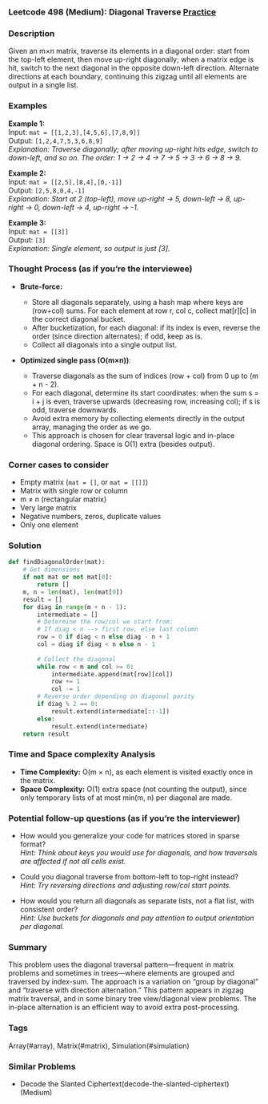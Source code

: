 ### Leetcode 498 (Medium): Diagonal Traverse [Practice](https://leetcode.com/problems/diagonal-traverse)

### Description  
Given an m×n matrix, traverse its elements in a diagonal order: start from the top-left element, then move up-right diagonally; when a matrix edge is hit, switch to the next diagonal in the opposite down-left direction. Alternate directions at each boundary, continuing this zigzag until all elements are output in a single list.

### Examples  

**Example 1:**  
Input: `mat = [[1,2,3],[4,5,6],[7,8,9]]`  
Output: `[1,2,4,7,5,3,6,8,9]`  
*Explanation: Traverse diagonally; after moving up-right hits edge, switch to down-left, and so on. The order: 1 → 2 → 4 → 7 → 5 → 3 → 6 → 8 → 9.*

**Example 2:**  
Input: `mat = [[2,5],[8,4],[0,-1]]`  
Output: `[2,5,8,0,4,-1]`  
*Explanation: Start at 2 (top-left), move up-right → 5, down-left → 8, up-right → 0, down-left → 4, up-right → -1.*

**Example 3:**  
Input: `mat = [[3]]`  
Output: `[3]`  
*Explanation: Single element, so output is just [3].*

### Thought Process (as if you’re the interviewee)  
- **Brute-force:**  
  - Store all diagonals separately, using a hash map where keys are (row+col) sums. For each element at row r, col c, collect mat[r][c] in the correct diagonal bucket.
  - After bucketization, for each diagonal: if its index is even, reverse the order (since direction alternates); if odd, keep as is.
  - Collect all diagonals into a single output list.

- **Optimized single pass (O(m×n))**:  
  - Traverse diagonals as the sum of indices (row + col) from 0 up to (m + n - 2).
  - For each diagonal, determine its start coordinates: when the sum s = i + j is even, traverse upwards (decreasing row, increasing col); if s is odd, traverse downwards.
  - Avoid extra memory by collecting elements directly in the output array, managing the order as we go.
  - This approach is chosen for clear traversal logic and in-place diagonal ordering. Space is O(1) extra (besides output).

### Corner cases to consider  
- Empty matrix (`mat = []`, or `mat = [[]]`)
- Matrix with single row or column
- m ≠ n (rectangular matrix)
- Very large matrix
- Negative numbers, zeros, duplicate values
- Only one element

### Solution

```python
def findDiagonalOrder(mat):
    # Get dimensions
    if not mat or not mat[0]:
        return []
    m, n = len(mat), len(mat[0])
    result = []
    for diag in range(m + n - 1):
        intermediate = []
        # Determine the row/col we start from:
        # If diag < n --> first row, else last column
        row = 0 if diag < n else diag - n + 1
        col = diag if diag < n else n - 1
        
        # Collect the diagonal
        while row < m and col >= 0:
            intermediate.append(mat[row][col])
            row += 1
            col -= 1
        # Reverse order depending on diagonal parity
        if diag % 2 == 0:
            result.extend(intermediate[::-1])
        else:
            result.extend(intermediate)
    return result
```

### Time and Space complexity Analysis  

- **Time Complexity:** O(m × n), as each element is visited exactly once in the matrix.
- **Space Complexity:** O(1) extra space (not counting the output), since only temporary lists of at most min(m, n) per diagonal are made.

### Potential follow-up questions (as if you’re the interviewer)  

- How would you generalize your code for matrices stored in sparse format?  
  *Hint: Think about keys you would use for diagonals, and how traversals are affected if not all cells exist.*

- Could you diagonal traverse from bottom-left to top-right instead?  
  *Hint: Try reversing directions and adjusting row/col start points.*

- How would you return all diagonals as separate lists, not a flat list, with consistent order?  
  *Hint: Use buckets for diagonals and pay attention to output orientation per diagonal.*

### Summary
This problem uses the diagonal traversal pattern—frequent in matrix problems and sometimes in trees—where elements are grouped and traversed by index-sum. The approach is a variation on “group by diagonal” and “traverse with direction alternation.” This pattern appears in zigzag matrix traversal, and in some binary tree view/diagonal view problems. The in-place alternation is an efficient way to avoid extra post-processing.

### Tags
Array(#array), Matrix(#matrix), Simulation(#simulation)

### Similar Problems
- Decode the Slanted Ciphertext(decode-the-slanted-ciphertext) (Medium)